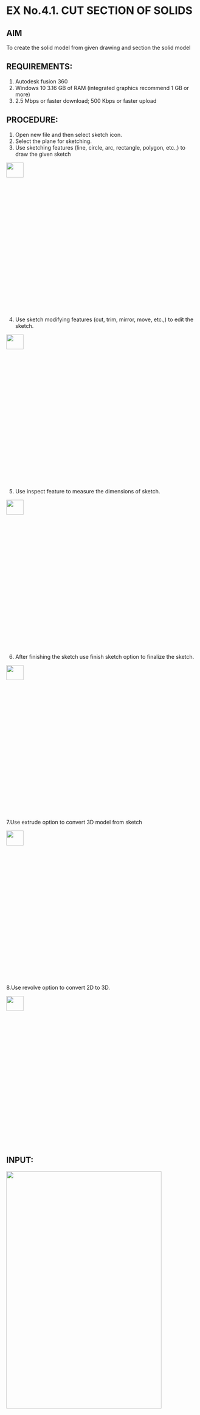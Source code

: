 # EX No.4.1. CUT SECTION OF SOLIDS
## AIM
To create the solid model from given drawing and section the solid model

## REQUIREMENTS: 
1. Autodesk fusion 360
2. Windows 10
3.16 GB of RAM (integrated graphics recommend 1 GB or more)
4. 2.5 Mbps or faster download; 500 Kbps or faster upload 

## PROCEDURE:
1.	Open new file and then select sketch icon.
2.	Select the plane for sketching. 
3.	Use sketching features (line, circle, arc, rectangle, polygon, etc.,) to draw the given sketch

<img height=10% width=30% src="https://user-images.githubusercontent.com/113594316/198825274-c6a8d3ee-fb19-4641-b915-8d2e000c40a8.png">

4.	Use sketch modifying features (cut, trim, mirror, move, etc.,) to edit the sketch.

<img height=10% width=30% src="https://user-images.githubusercontent.com/113594316/198825282-0d3de4b8-b6d9-446a-ae2a-461955057399.png">

5.	Use inspect feature to measure the dimensions of sketch.

<img height=10% width=30% src="https://user-images.githubusercontent.com/113594316/198825301-194365b4-69d2-42ad-8545-a68d3ca1f442.png">

6.	After finishing the sketch use finish sketch option to finalize the sketch.

<img height=10% width=30% src="https://user-images.githubusercontent.com/113594316/198825314-b90f6aba-da26-4f0d-8d61-a03e8ad0d765.png">

7.Use extrude option to convert 3D model from sketch

<img height=10% width=30% src="https://user-images.githubusercontent.com/113594316/198825328-205fac21-1322-4d67-894b-6fd92e454e26.png">

8.Use revolve option to convert 2D to 3D.

<img height=10% width=30% src="https://user-images.githubusercontent.com/113594316/198825337-455049de-f053-48b8-9dd0-ebeb189c0dde.png">

## INPUT:
<img height=40% width=90% src="https://user-images.githubusercontent.com/113594316/198825351-b514a4e7-06af-4ee0-8197-e8267749f8a8.png">

## OUTPUT:
<img height=80% width=90% src="https://user-images.githubusercontent.com/118707073/229692913-eb176578-ca7a-4d03-9de0-27827e5f679c.png">


## RESULT:

Thus, the cut section for solid model is created.

